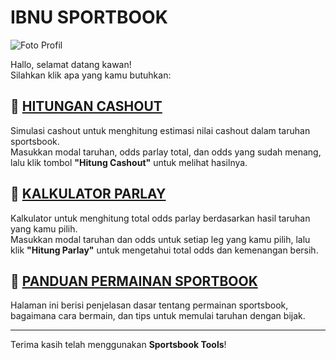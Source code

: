 # IBNU SPORTBOOK

![Foto Profil](https://i.postimg.cc/3RJM2mPV/wdwdwdwdw.jpg)

Hallo, selamat datang kawan!  
Silahkan klik apa yang kamu butuhkan:

## 🚀 [HITUNGAN CASHOUT](./cashout.html)

Simulasi cashout untuk menghitung estimasi nilai cashout dalam taruhan sportsbook.  
Masukkan modal taruhan, odds parlay total, dan odds yang sudah menang, lalu klik tombol **"Hitung Cashout"** untuk melihat hasilnya.

## 🎲 [KALKULATOR PARLAY](./parlay.html)

Kalkulator untuk menghitung total odds parlay berdasarkan hasil taruhan yang kamu pilih.  
Masukkan modal taruhan dan odds untuk setiap leg yang kamu pilih, lalu klik **"Hitung Parlay"** untuk mengetahui total odds dan kemenangan bersih.

## 📖 [PANDUAN PERMAINAN SPORTBOOK](./panduan-sportsbook.html)

Halaman ini berisi penjelasan dasar tentang permainan sportsbook, bagaimana cara bermain, dan tips untuk memulai taruhan dengan bijak.

---

Terima kasih telah menggunakan **Sportsbook Tools**!
